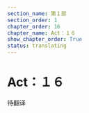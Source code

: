 ```yaml
---
section_name: 第１部
section_order: 1
chapter_order: 16
chapter_name: Act：１６
show_chapter_order: True
status: translating
---
```


# Act：１６
待翻译
